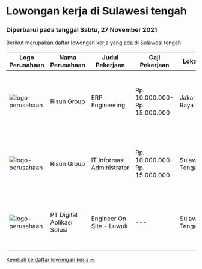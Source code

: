 
  # Lowongan kerja di Sulawesi tengah

  ### Diperbarui pada tanggal Sabtu, 27 November 2021

  Berikut merupakan daftar lowongan kerja yang ada di Sulawesi tengah

  |Logo Perusahaan | Nama Perusahaan | Judul Pekerjaan | Gaji Pekerjaan | Lokasi | Deskripsi | Tanggal diunggah | Pranala |
  | -------------- | --------------- | --------------- | --------- | --------- | -------------- | ------- | ----------- |
  |![logo-perusahaan](https://image-service-cdn.seek.com.au/b33042224b3d7fdb5303ecc38cfe1c8c025ee91a/ee4dce1061f3f616224767ad58cb2fc751b8d2dc)|Risun Group|ERP Engineering|Rp. 10.000.000-Rp. 15.000.000|Jakarta Raya|Job DescriptionKualifikasi      : Usia minimal 25-30 tahun. Pendidikan minimal S1. Memiliki pengalaman minimal 2 tahun di bidang yang sama. Bisa...|Jumat, 26 November 2021|https://www.jobstreet.co.id/id/job/erp-engineering-3702214?token=0~eb296971-0d37-46d6-bc8e-5ca6477b5c54&sectionRank=1&jobId=jobstreet-id-job-3702214|
|![logo-perusahaan](https://image-service-cdn.seek.com.au/b33042224b3d7fdb5303ecc38cfe1c8c025ee91a/ee4dce1061f3f616224767ad58cb2fc751b8d2dc)|Risun Group|IT Informasi Administrator|Rp. 10.000.000-Rp. 15.000.000|Sulawesi Tengah|Job DescriptionKualifikasi      : Usia minimal 25-30 tahun. Pendidikan minimal S1. Memiliki pengalaman minimal 2 tahun di bidang yang sama. Bisa...|Selasa, 23 November 2021|https://www.jobstreet.co.id/id/job/it-informasi-administrator-3698107?token=0~eb296971-0d37-46d6-bc8e-5ca6477b5c54&sectionRank=2&jobId=jobstreet-id-job-3698107|
|![logo-perusahaan](https://image-service-cdn.seek.com.au/803ca9e304087209684240b35ebd588ba2398a65/ee4dce1061f3f616224767ad58cb2fc751b8d2dc)|PT Digital Aplikasi Solusi|Engineer On Site - Luwuk|---|Sulawesi Tengah|Job Description: Performing operation and maintenance activities Communicating with manufacturer’s TAC (Technical Assistance Center) and/or utilizing...|Senin, 22 November 2021|https://www.jobstreet.co.id/id/job/engineer-on-site-luwuk-3697594?token=0~eb296971-0d37-46d6-bc8e-5ca6477b5c54&sectionRank=3&jobId=jobstreet-id-job-3697594|


  [Kembali ke daftar lowongan kerja 🔙](../README.md#daftar-lowongan-kerja)
  